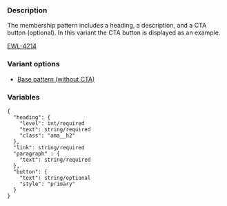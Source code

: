 ### Description
The membership pattern includes a heading, a description, and a CTA button (optional). In this variant the CTA button is displayed as an example.

[EWL-4214](https://issues.ama-assn.org/browse/EWL-4214)

### Variant options
* [Base pattern (without CTA)](?p=organisms-membership)

### Variables
~~~
{
  "heading": {
    "level": int/required
    "text": string/required
    "class": "ama__h2"
  },
  "link": string/required
  "paragraph" : {
    "text": string/required
  },
  "button": {
    "text": string/optional
    "style": "primary"
  }
}
~~~
